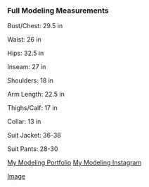 ### Full Modeling Measurements 

Bust/Chest: 29.5 in

Waist: 26 in

Hips: 32.5 in

Inseam: 27 in

Shoulders: 18 in

Arm Length: 22.5 in

Thighs/Calf: 17 in

Collar: 13 in

Suit Jacket: 36-38

Suit Pants: 28-30

[My Modeling Portfolio](https://owendphotos.com/modeling)
[My Modeling Instagram](https://instagram.com/vanaoson)

[Image](/owen.png)
